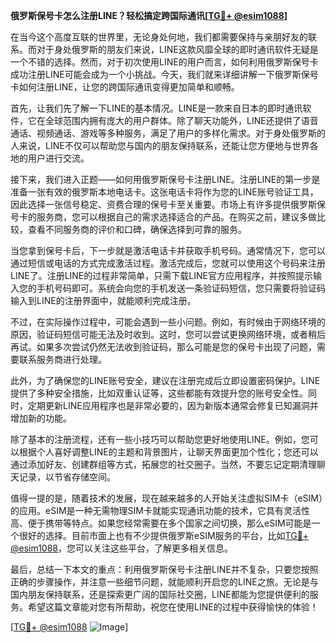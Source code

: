 **俄罗斯保号卡怎么注册LINE？轻松搞定跨国际通讯[[TG💪+ @esim1088](https://t.me/s/esim1088)]**

在当今这个高度互联的世界里，无论身处何地，我们都需要保持与亲朋好友的联系。而对于身处俄罗斯的朋友们来说，LINE这款风靡全球的即时通讯软件无疑是一个不错的选择。然而，对于初次使用LINE的用户而言，如何利用俄罗斯保号卡成功注册LINE可能会成为一个小挑战。今天，我们就来详细讲解一下俄罗斯保号卡如何注册LINE，让您的跨国际通讯变得更加简单和顺畅。

首先，让我们先了解一下LINE的基本情况。LINE是一款来自日本的即时通讯软件，它在全球范围内拥有庞大的用户群体。除了聊天功能外，LINE还提供了语音通话、视频通话、游戏等多种服务，满足了用户的多样化需求。对于身处俄罗斯的人来说，LINE不仅可以帮助您与国内的朋友保持联系，还能让您方便地与世界各地的用户进行交流。

接下来，我们进入正题——如何用俄罗斯保号卡注册LINE。注册LINE的第一步是准备一张有效的俄罗斯本地电话卡。这张电话卡将作为您的LINE账号验证工具，因此选择一张信号稳定、资费合理的保号卡至关重要。市场上有许多提供俄罗斯保号卡的服务商，您可以根据自己的需求选择适合的产品。在购买之前，建议多做比较，查看不同服务商的评价和口碑，确保选择到可靠的服务。

当您拿到保号卡后，下一步就是激活电话卡并获取手机号码。通常情况下，您可以通过短信或电话的方式完成激活过程。激活完成后，您就可以使用这个号码来注册LINE了。注册LINE的过程非常简单，只需下载LINE官方应用程序，并按照提示输入您的手机号码即可。系统会向您的手机发送一条验证码短信，您只需要将验证码输入到LINE的注册界面中，就能顺利完成注册。

不过，在实际操作过程中，可能会遇到一些小问题。例如，有时候由于网络环境的原因，验证码短信可能无法及时收到。这时，您可以尝试更换网络环境，或者稍后再试。如果多次尝试仍然无法收到验证码，那么可能是您的保号卡出现了问题，需要联系服务商进行处理。

此外，为了确保您的LINE账号安全，建议在注册完成后立即设置密码保护。LINE提供了多种安全措施，比如双重认证等，这些都能有效提升您的账号安全性。同时，定期更新LINE应用程序也是非常必要的，因为新版本通常会修复已知漏洞并增加新的功能。

除了基本的注册流程，还有一些小技巧可以帮助您更好地使用LINE。例如，您可以根据个人喜好调整LINE的主题和背景图片，让聊天界面更加个性化；您还可以通过添加好友、创建群组等方式，拓展您的社交圈子。当然，不要忘记定期清理聊天记录，以节省存储空间。

值得一提的是，随着技术的发展，现在越来越多的人开始关注虚拟SIM卡（eSIM）的应用。eSIM是一种无需物理SIM卡就能实现通讯功能的技术，它具有灵活性高、便于携带等特点。如果您经常需要在多个国家之间切换，那么eSIM可能是一个很好的选择。目前市面上也有不少提供俄罗斯eSIM服务的平台，比如[TG💪+ @esim1088](https://t.me/s/esim1088)，您可以关注这些平台，了解更多相关信息。

最后，总结一下本文的重点：利用俄罗斯保号卡注册LINE并不复杂，只要您按照正确的步骤操作，并注意一些细节问题，就能顺利开启您的LINE之旅。无论是与国内朋友保持联系，还是探索更广阔的国际社交圈，LINE都能为您提供便利的服务。希望这篇文章能对您有所帮助，祝您在使用LINE的过程中获得愉快的体验！

[[TG💪+ @esim1088](https://t.me/s/esim1088) ![Image](https://i.postimg.cc/4NQfJmqS/Snipaste-2025-05-13-00-14-12.png)]